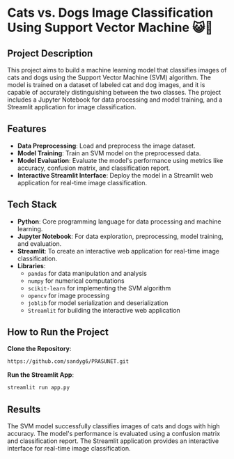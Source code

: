 # Cats vs. Dogs Image Classification Using Support Vector Machine 😺🐶

## Project Description

This project aims to build a machine learning model that classifies images of cats and dogs using the Support Vector Machine (SVM) algorithm. The model is trained on a dataset of labeled cat and dog images, and it is capable of accurately distinguishing between the two classes. The project includes a Jupyter Notebook for data processing and model training, and a Streamlit application for image classification.

## Features

- **Data Preprocessing**: Load and preprocess the image dataset.
- **Model Training**: Train an SVM model on the preprocessed data.
- **Model Evaluation**: Evaluate the model's performance using metrics like accuracy, confusion matrix, and classification report.
- **Interactive Streamlit Interface**: Deploy the model in a Streamlit web application for real-time image classification.

## Tech Stack

- **Python**: Core programming language for data processing and machine learning.
- **Jupyter Notebook**: For data exploration, preprocessing, model training, and evaluation.
- **Streamlit**: To create an interactive web application for real-time image classification.
- **Libraries**:
  - `pandas` for data manipulation and analysis
  - `numpy` for numerical computations
  - `scikit-learn` for implementing the SVM algorithm
  - `opencv` for image processing
  - `joblib` for model serialization and deserialization
  - `Streamlit` for building the interactive web application


## How to Run the Project

 **Clone the Repository**:
 
   ```bash
   https://github.com/sandyg6/PRASUNET.git
   ```

 **Run the Streamlit App**:
 
   ```bash
   streamlit run app.py
   ```


## Results

The SVM model successfully classifies images of cats and dogs with high accuracy. The model's performance is evaluated using a confusion matrix and classification report. The Streamlit application provides an interactive interface for real-time image classification.



